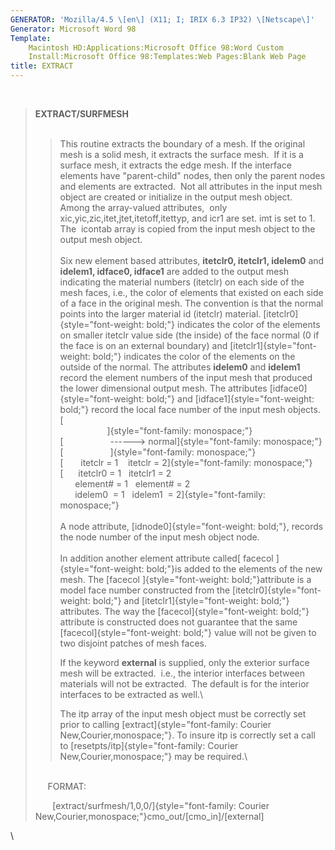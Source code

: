 ```yaml
---
GENERATOR: 'Mozilla/4.5 \[en\] (X11; I; IRIX 6.3 IP32) \[Netscape\]'
Generator: Microsoft Word 98
Template: 
    Macintosh HD:Applications:Microsoft Office 98:Word Custom
    Install:Microsoft Office 98:Templates:Web Pages:Blank Web Page
title: EXTRACT
---
```


 

> **EXTRACT/SURFMESH**\
>  
>
> > This routine extracts the boundary of a mesh. If the original mesh
> > is a solid mesh, it extracts the surface mesh.  If it is a surface
> > mesh, it extracts the edge mesh. If the interface elements have
> > "parent-child" nodes, then only the parent nodes and elements are
> > extracted.  Not all attributes in the input mesh object are created
> > or initialize in the output mesh object.  Among the array-valued
> > attributes,  only xic,yic,zic,itet,jtet,itetoff,itettyp, and icr1
> > are set. imt is set to 1. The  icontab array is copied from the
> > input mesh object to the output mesh object.\
> > \
> > Six new element based attributes, **itetclr0, itetclr1, idelem0**
> > and **idelem1, idface0, idface1** are added to the output mesh
> > indicating the material numbers (itetclr) on each side of the mesh
> > faces, i.e., the color of elements that existed on each side of a
> > face in the original mesh. The convention is that the normal points
> > into the larger material id (itetclr) material.
> > [itetclr0]{style="font-weight: bold;"} indicates the color of the
> > elements on smaller itetclr value side (the inside) of the face
> > normal (0 if the face is on an external boundary) and
> > [itetclr1]{style="font-weight: bold;"} indicates the color of the
> > elements on the outside of the normal. The attributes **idelem0**
> > and **idelem1** record the element numbers of the input mesh that
> > produced the lower dimensional output mesh. The attributes
> > [idface0]{style="font-weight: bold;"} and
> > [idface1]{style="font-weight: bold;"} record the local face number
> > of the input mesh objects.\
> > [\
> >                    ]{style="font-family: monospace;"}\
> > [                   ------&gt;
> > normal]{style="font-family: monospace;"}\
> > [                   ]{style="font-family: monospace;"}\
> > [       itetclr = 1    itetclr =
> > 2]{style="font-family: monospace;"}\
> > [      itetclr0 = 1   itetclr1 = 2\
> >       element\# = 1   element\# = 2\
> >       idelem0  = 1   idelem1  =
> > 2]{style="font-family: monospace;"}\
> > \
> > A node attribute, [idnode0]{style="font-weight: bold;"}, records the
> > node number of the input mesh object node.\
> > \
> > In addition another element attribute called[ facecol
> > ]{style="font-weight: bold;"}is added to the elements of the new
> > mesh. The [facecol ]{style="font-weight: bold;"}attribute is a model
> > face number constructed from the
> > [itetclr0]{style="font-weight: bold;"} and
> > [itetclr1]{style="font-weight: bold;"} attributes. The way the
> > [facecol]{style="font-weight: bold;"}  attribute is constructed does
> > not guarantee that the same [facecol]{style="font-weight: bold;"}
> > value will not be given to two disjoint patches of mesh faces.
> >
> > If the keyword **external** is supplied, only the exterior surface
> > mesh will be extracted.  i.e., the interior interfaces between
> > materials will not be extracted.  The default is for the interior
> > interfaces to be extracted as well.\
> >
> > The itp array of the input mesh object must be correctly set prior
> > to calling
> > [extract]{style="font-family: Courier New,Courier,monospace;"}. To
> > insure itp is correctly set a call to
> > [resetpts/itp]{style="font-family: Courier New,Courier,monospace;"}
> > may be required.\
> >
> \
>      FORMAT:
>
>       
> [extract/surfmesh/1,0,0/]{style="font-family: Courier New,Courier,monospace;"}cmo\_out/\[cmo\_in\]/\[external\]

\

